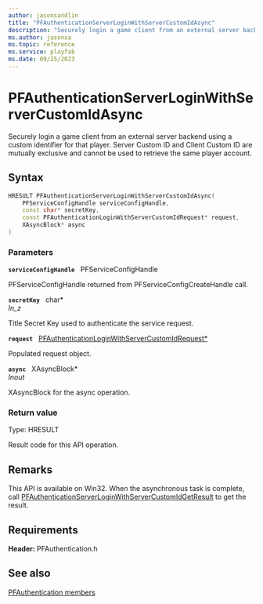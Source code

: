 ```yaml
---
author: jasonsandlin
title: "PFAuthenticationServerLoginWithServerCustomIdAsync"
description: "Securely login a game client from an external server backend using a custom identifier for that player. Server Custom ID and Client Custom ID are mutually exclusive and cannot be used to retrieve the same player account."
ms.author: jasonsa
ms.topic: reference
ms.service: playfab
ms.date: 09/25/2023
---
```


# PFAuthenticationServerLoginWithServerCustomIdAsync  

Securely login a game client from an external server backend using a custom identifier for that player. Server Custom ID and Client Custom ID are mutually exclusive and cannot be used to retrieve the same player account.  

## Syntax  
  
```cpp
HRESULT PFAuthenticationServerLoginWithServerCustomIdAsync(  
    PFServiceConfigHandle serviceConfigHandle,  
    const char* secretKey,  
    const PFAuthenticationLoginWithServerCustomIdRequest* request,  
    XAsyncBlock* async  
)  
```  
  
### Parameters  
  
**`serviceConfigHandle`** &nbsp; PFServiceConfigHandle  
  
PFServiceConfigHandle returned from PFServiceConfigCreateHandle call.  
  
**`secretKey`** &nbsp; char*  
*_In_z_*  
  
Title Secret Key used to authenticate the service request.  
  
**`request`** &nbsp; [PFAuthenticationLoginWithServerCustomIdRequest*](../../pfauthenticationtypes/structs/pfauthenticationloginwithservercustomidrequest.md)  
  
Populated request object.  
  
**`async`** &nbsp; XAsyncBlock*  
*_Inout_*  
  
XAsyncBlock for the async operation.  
  
  
### Return value
Type: HRESULT
  
Result code for this API operation.
  
## Remarks  
  
This API is available on Win32. When the asynchronous task is complete, call [PFAuthenticationServerLoginWithServerCustomIdGetResult](pfauthenticationserverloginwithservercustomidgetresult.md) to get the result.
  
## Requirements  
  
**Header:** PFAuthentication.h
  
## See also  
[PFAuthentication members](../pfauthentication_members.md)  

  
  
